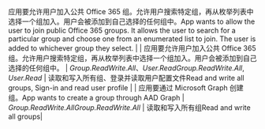 <span data-ttu-id="7f7e8-p170">应用要允许用户加入公共 Office 365 组。允许用户搜索特定组，再从枚举列表中选择一个组加入。用户会被添加到自己选择的任何组中。</span><span class="sxs-lookup"><span data-stu-id="7f7e8-p170">App wants to allow the user to join public Office 365 groups. It allows the user to search for a particular group and choose one from an enumerated list to join. The user is added to whichever group they select.</span></span> |
| 应用要允许用户加入公共 Office 365 组。允许用户搜索特定组，再从枚举列表中选择一个组加入。用户会被添加到自己选择的任何组中。    |   <span data-ttu-id="7f7e8-1031">_Group.ReadWrite.All_、_User.Read_</span><span class="sxs-lookup"><span data-stu-id="7f7e8-1031">_Group.ReadWrite.All_, _User.Read_</span></span> | <span data-ttu-id="7f7e8-1032">读取和写入所有组、登录并读取用户配置文件</span><span class="sxs-lookup"><span data-stu-id="7f7e8-1032">Read and write all groups, Sign-in and read user profile</span></span> |
| <span data-ttu-id="7f7e8-1033">应用要通过 Microsoft Graph 创建组。</span><span class="sxs-lookup"><span data-stu-id="7f7e8-1033">App wants to create a group through AAD Graph</span></span> |    <span data-ttu-id="7f7e8-1034">_Group.ReadWrite.All_</span><span class="sxs-lookup"><span data-stu-id="7f7e8-1034">_Group.ReadWrite.All_</span></span> | <span data-ttu-id="7f7e8-1035">读取和写入所有组</span><span class="sxs-lookup"><span data-stu-id="7f7e8-1035">Read and write all groups</span></span>|
